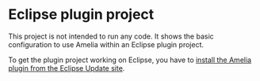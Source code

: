 # Eclipse plugin project

This project is not intended to run any code. It shows the basic configuration to use Amelia within an Eclipse plugin project.

To get the plugin project working on Eclipse, you have to [install the Amelia plugin from the Eclipse Update site](/README.md#eclipse-update-site).
